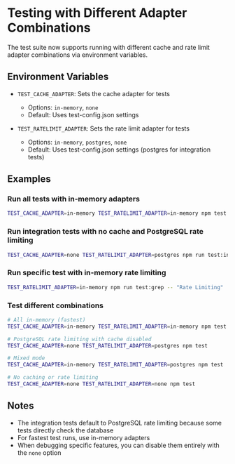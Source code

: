 # Testing with Different Adapter Combinations

The test suite now supports running with different cache and rate limit adapter combinations via environment variables.

## Environment Variables

- `TEST_CACHE_ADAPTER`: Sets the cache adapter for tests
  - Options: `in-memory`, `none`
  - Default: Uses test-config.json settings

- `TEST_RATELIMIT_ADAPTER`: Sets the rate limit adapter for tests
  - Options: `in-memory`, `postgres`, `none`
  - Default: Uses test-config.json settings (postgres for integration tests)

## Examples

### Run all tests with in-memory adapters

```bash
TEST_CACHE_ADAPTER=in-memory TEST_RATELIMIT_ADAPTER=in-memory npm test
```

### Run integration tests with no cache and PostgreSQL rate limiting

```bash
TEST_CACHE_ADAPTER=none TEST_RATELIMIT_ADAPTER=postgres npm run test:integration
```

### Run specific test with in-memory rate limiting

```bash
TEST_RATELIMIT_ADAPTER=in-memory npm run test:grep -- "Rate Limiting"
```

### Test different combinations

```bash
# All in-memory (fastest)
TEST_CACHE_ADAPTER=in-memory TEST_RATELIMIT_ADAPTER=in-memory npm test

# PostgreSQL rate limiting with cache disabled
TEST_CACHE_ADAPTER=none TEST_RATELIMIT_ADAPTER=postgres npm test

# Mixed mode
TEST_CACHE_ADAPTER=in-memory TEST_RATELIMIT_ADAPTER=postgres npm test

# No caching or rate limiting
TEST_CACHE_ADAPTER=none TEST_RATELIMIT_ADAPTER=none npm test
```

## Notes

- The integration tests default to PostgreSQL rate limiting because some tests directly check the database
- For fastest test runs, use in-memory adapters
- When debugging specific features, you can disable them entirely with the `none` option
